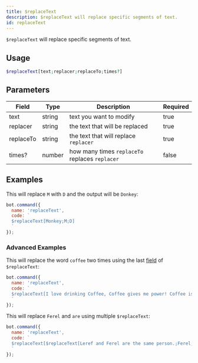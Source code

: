 ```yaml
---
title: $replaceText 
description: $replaceText will replace specific segments of text.
id: replaceText
---
```


`$replaceText` will replace specific segments of text.

## Usage

```php
$replaceText[text;replacer;replaceTo;times?]
```

## Parameters 


| Field     | Type   | Description                                    | Required |
| --------- | ------ | ---------------------------------------------- | -------- |
| text      | string | text you want to modify                        | true      |
| replacer  | string | the text that will be replaced                 | true      |
| replaceTo | string | the text that will replace `replacer`          | true      |
| times?    | number | how many times `replaceTo` replaces `replacer` | false       |

## Examples

This will replace `M` with `D` and the output will be `Donkey`:

```javascript
bot.command({
  name: 'replaceText',
  code: `
  $replaceText[Monkey;M;D]
  `
});
```

### Advanced Examples

This will replace the word `coffee` two times using the last [field](#parameters) of `$replaceText`: 

```javascript
bot.command({
  name: 'replaceText',
  code: `
  $replaceText[I love drinking Coffee, Coffee gives me power! Coffee is bad for my health.;Coffee;orange juice;2]
  `
});
```

This will replace `Ferel` and `are` using multiple `$replaceText`:

```javascript
bot.command({
  name: 'replaceText',
  code: `
  $replaceText[$replaceText[Leref and Ferel are the same person.;Ferel;Ayaka];are;are not]
  `
});
```
